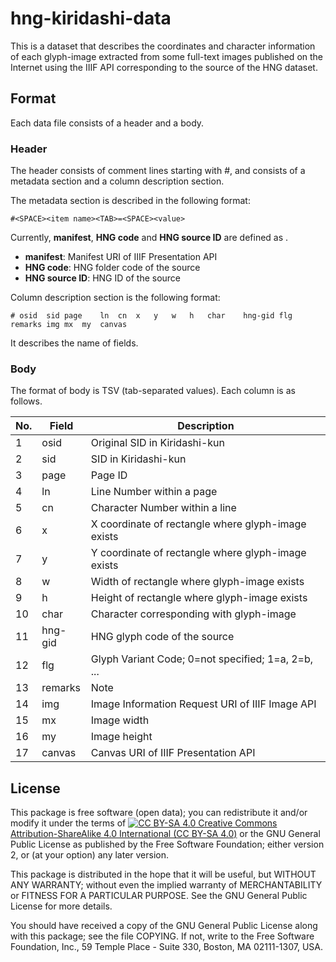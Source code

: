 # hng-kiridashi-data

This is a dataset that describes the coordinates and character
information of each glyph-image extracted from some full-text images
published on the Internet using the IIIF API corresponding to the
source of the HNG dataset.


## Format

Each data file consists of a header and a body.

### Header

The header consists of comment lines starting with #, and consists of
a metadata section and a column description section.

The metadata section is described in the following format:

	#<SPACE><item name><TAB>=<SPACE><value>

Currently, **manifest**, **HNG code** and **HNG source ID** are
defined as <item name>.

- **manifest**: Manifest URI of IIIF Presentation API
- **HNG code**: HNG folder code of the source
- **HNG source ID**: HNG ID of the source

Column description section is the following format:

	# osid	sid	page	ln	cn	x	y	w	h	char	hng-gid	flg	remarks	img	mx	my	canvas

It describes the name of fields.


### Body

The format of body is TSV (tab-separated values).  Each column is as
follows.

|No.|Field  |Description                                       |
----|-------|---------------------------------------------------
|1  |osid   |Original SID in Kiridashi-kun                     |
|2  |sid    |SID in Kiridashi-kun                              |  
|3  |page   |Page ID                                           |
|4  |ln     |Line Number within a page                         |
|5  |cn     |Character Number within a line                    |
|6  |x      |X coordinate of rectangle where glyph-image exists|
|7  |y      |Y coordinate of rectangle where glyph-image exists|
|8  |w      |Width of rectangle where glyph-image exists       |
|9  |h      |Height of rectangle where glyph-image exists      |
|10  |char   |Character corresponding with glyph-image          |
|11 |hng-gid|HNG glyph code of the source                      |
|12 |flg    |Glyph Variant Code; 0=not specified; 1=a, 2=b, ...|
|13 |remarks|Note                                              |
|14 |img    |Image Information Request URI of IIIF Image API   |
|15 |mx     |Image width                                       |
|16 |my     |Image height                                      |
|17 |canvas |Canvas URI of IIIF Presentation API               |


## License

This package is free software (open data); you can redistribute it
and/or modify it under the terms of [![CC BY-SA
4.0](https://i.creativecommons.org/l/by-sa/4.0/88x31.png) Creative
Commons Attribution-ShareAlike 4.0 International (CC BY-SA
4.0)](http://creativecommons.org/licenses/by-sa/4.0/) or the GNU
General Public License as published by the Free Software Foundation;
either version 2, or (at your option) any later version.

This package is distributed in the hope that it will be useful, but
WITHOUT ANY WARRANTY; without even the implied warranty of
MERCHANTABILITY or FITNESS FOR A PARTICULAR PURPOSE.  See the GNU
General Public License for more details.

You should have received a copy of the GNU General Public License
along with this package; see the file COPYING.  If not, write to
the Free Software Foundation, Inc., 59 Temple Place - Suite 330,
Boston, MA 02111-1307, USA.
